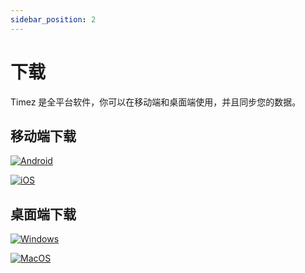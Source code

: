 ```yaml
---
sidebar_position: 2
---
```


# 下载

Timez 是全平台软件，你可以在移动端和桌面端使用，并且同步您的数据。

## 移动端下载

[![Android](/img/badge/coolapk.svg)](https://www.coolapk.com/apk/com.vaipixel.timez)

[![iOS](/img/badge/app_store.svg)](https://apps.apple.com/us/app/timez/id1567024178)

## 桌面端下载

[![Windows](/img/badge/windows.svg)](https://cdn.blog.fxcdev.com/Timez_windows.zip)

[![MacOS](/img/badge/mac_app_store.svg)](https://apps.apple.com/cn/app/timez-%E8%AE%A9%E8%AE%B0%E5%BD%95%E6%97%B6%E9%97%B4%E5%8F%98%E5%BE%97%E8%BD%BB%E6%9D%BE/id1567024178)